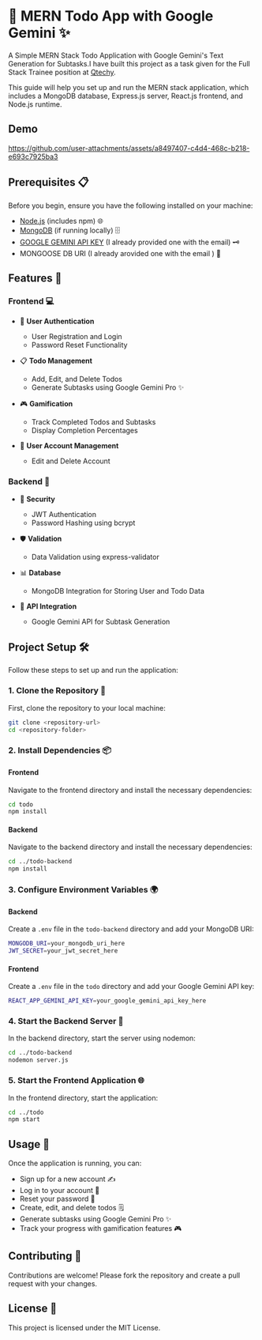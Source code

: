 # 🚀 MERN Todo App with Google Gemini ✨

A Simple MERN Stack Todo Application with Google Gemini's Text Generation for Subtasks.I have built this project as a task given for the Full Stack Trainee position at [Qtechy](https://qtechy.com.au/).


This guide will help you set up and run the MERN stack application, which includes a MongoDB database, Express.js server, React.js frontend, and Node.js runtime.

## Demo


https://github.com/user-attachments/assets/a8497407-c4d4-468c-b218-e693c7925ba3



## Prerequisites 📋

Before you begin, ensure you have the following installed on your machine:

- [Node.js](https://nodejs.org/) (includes npm) 🌐
- [MongoDB](https://www.mongodb.com/try/download/community) (if running locally) 🗄️
- [GOOGLE GEMINI API KEY](https://ai.google.dev/aistudio) (I already provided one with the email) 🗝️
- MONGOOSE DB URI (I  already arovided one with the email ) 🔗





## Features 🌟

### Frontend 💻

- 🔑 **User Authentication**
  - User Registration and Login
  - Password Reset Functionality
  
- 📋 **Todo Management**
  - Add, Edit, and Delete Todos
  - Generate Subtasks using Google Gemini Pro ✨
  
- 🎮 **Gamification**
  - Track Completed Todos and Subtasks
  - Display Completion Percentages

- 👤 **User Account Management**
  - Edit and Delete Account

### Backend 🔧

- 🔐 **Security**
  - JWT Authentication
  - Password Hashing using bcrypt
  
- 🛡️ **Validation**
  - Data Validation using express-validator
  
- 📊 **Database**
  - MongoDB Integration for Storing User and Todo Data

- 🔄 **API Integration**
  - Google Gemini API for Subtask Generation



## Project Setup 🛠️

Follow these steps to set up and run the application:

### 1. Clone the Repository 📂

First, clone the repository to your local machine:

```bash
git clone <repository-url>
cd <repository-folder>
```

### 2. Install Dependencies 📦

#### Frontend

Navigate to the frontend directory and install the necessary dependencies:

```bash
cd todo
npm install
```

#### Backend

Navigate to the backend directory and install the necessary dependencies:

```bash
cd ../todo-backend
npm install
```

### 3. Configure Environment Variables 🌍

#### Backend

Create a `.env` file in the `todo-backend` directory and add your MongoDB URI:

```bash
MONGODB_URI=your_mongodb_uri_here
JWT_SECRET=your_jwt_secret_here
```

#### Frontend

Create a `.env` file in the `todo` directory and add your Google Gemini API key:

```bash
REACT_APP_GEMINI_API_KEY=your_google_gemini_api_key_here
```

### 4. Start the Backend Server 🚀

In the backend directory, start the server using nodemon:

```bash
cd ../todo-backend
nodemon server.js
```

### 5. Start the Frontend Application 🌐

In the frontend directory, start the application:

```bash
cd ../todo
npm start
```

## Usage 📝

Once the application is running, you can:

- Sign up for a new account ✍️
- Log in to your account 🔑
- Reset your password 🔄
- Create, edit, and delete todos 🗒️
- Generate subtasks using Google Gemini Pro ✨
- Track your progress with gamification features 🎮

## Contributing 🤝

Contributions are welcome! Please fork the repository and create a pull request with your changes.

## License 📜

This project is licensed under the MIT License.
